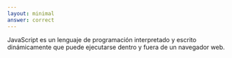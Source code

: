 ```yaml
---
layout: minimal
answer: correct 
---
```


<!-- JavaScript is dynamically typed, interpreted programming language, that can run inside and outside of a web browser. -->
JavaScript es un lenguaje de programación interpretado y escrito dinámicamente que puede ejecutarse dentro y fuera de un navegador web.